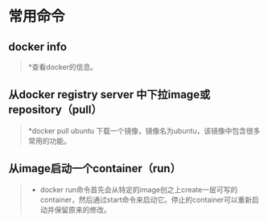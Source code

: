 # 常用命令
## docker info
> *查看docker的信息。
## 从docker registry server 中下拉image或repository（pull）
> *docker pull ubuntu 下载一个镜像，镜像名为ubuntu，该镜像中包含很多常用的功能。
## 从image启动一个container（run）
> * docker run命令首先会从特定的image创之上create一层可写的container，然后通过start命令来启动它。停止的container可以重新启动并保留原来的修改。

